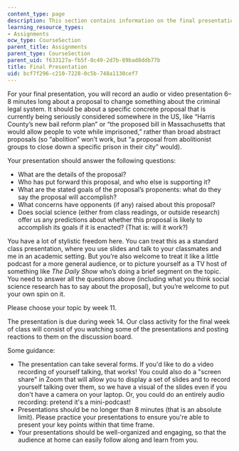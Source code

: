 ```yaml
---
content_type: page
description: This section contains information on the final presentation.
learning_resource_types:
- Assignments
ocw_type: CourseSection
parent_title: Assignments
parent_type: CourseSection
parent_uid: f633127a-fb5f-0c49-2d7b-89bad8ddb77b
title: Final Presentation
uid: bcf7f296-c210-7228-0c5b-748a1130cef7
---
```


For your final presentation, you will record an audio or video presentation 6–8 minutes long about a proposal to change something about the criminal legal system. It should be about a specific concrete proposal that is currently being seriously considered somewhere in the US, like “Harris County’s new bail reform plan” or “the proposed bill in Massachusetts that would allow people to vote while imprisoned,” rather than broad abstract proposals (so “abolition” won’t work, but “a proposal from abolitionist groups to close down a specific prison in their city” would). 

Your presentation should answer the following questions:

*   What are the details of the proposal?
*   Who has put forward this proposal, and who else is supporting it?
*   What are the stated goals of the proposal’s proponents: what do they say the proposal will accomplish?
*   What concerns have opponents (if any) raised about this proposal?
*   Does social science (either from class readings, or outside research) offer us any predictions about whether this proposal is likely to accomplish its goals if it is enacted? (That is: will it work?)

You have a lot of stylistic freedom here. You can treat this as a standard class presentation, where you use slides and talk to your classmates and me in an academic setting. But you’re also welcome to treat it like a little podcast for a more general audience, or to picture yourself as a TV host of something like _The_ _Daily Show_ who’s doing a brief segment on the topic. You need to answer all the questions above (including what you think social science research has to say about the proposal), but you’re welcome to put your own spin on it.

Please choose your topic by week 11.

The presentation is due during week 14. Our class activity for the final week of class will consist of you watching some of the presentations and posting reactions to them on the discussion board. 

Some guidance:

*   The presentation can take several forms. If you'd like to do a video recording of yourself talking, that works! You could also do a "screen share" in Zoom that will allow you to display a set of slides and to record yourself talking over them, so we have a visual of the slides even if you don't have a camera on your laptop. Or, you could do an entirely audio recording: pretend it's a mini-podcast!
*   Presentations should be no longer than 8 minutes (that is an absolute limit). Please practice your presentations to ensure you're able to present your key points within that time frame.
*   Your presentations should be well-organized and engaging, so that the audience at home can easily follow along and learn from you.